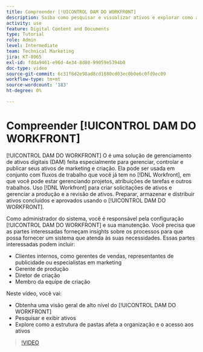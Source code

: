 ```yaml
---
title: Compreender [!UICONTROL DAM DO WORKFRONT]
description: Saiba como pesquisar e visualizar ativos e explorar como a estrutura de pastas afeta a organização e o acesso aos ativos no [!UICONTROL DAM DO WORKFRONT].
activity: use
feature: Digital Content and Documents
type: Tutorial
role: Admin
level: Intermediate
team: Technical Marketing
jira: KT-8965
exl-id: fdda9461-e96d-4e34-8d80-99059e5394b0
doc-type: video
source-git-commit: 6c31f8d2e98ad8cd1880cd03ec0b0e6c0fd9ec09
workflow-type: tm+mt
source-wordcount: '183'
ht-degree: 0%

---
```


# Compreender [!UICONTROL DAM DO WORKFRONT]

[!UICONTROL DAM DO WORKFRONT] O é uma solução de gerenciamento de ativos digitais (DAM) feita especialmente para gerenciar, controlar e publicar seus ativos de marketing e criação. Ela pode ser usada em conjunto com fluxos de trabalho que você já tem no [!DNL Workfront], em que você pode estar gerenciando projetos, atribuições de tarefas e outros trabalhos. Uso [!DNL Workfront] para criar solicitações de ativos e gerenciar a produção e a revisão de ativos. Preparar, armazenar e distribuir ativos concluídos e aprovados usando o [!UICONTROL DAM DO WORKFRONT].


Como administrador do sistema, você é responsável pela configuração [!UICONTROL DAM DO WORKFRONT] e sua manutenção. Você precisa que as partes interessadas forneçam insights sobre os processos para que possa fornecer um sistema que atenda às suas necessidades. Essas partes interessadas podem incluir:

* Clientes internos, como gerentes de vendas, representantes de publicidade ou especialistas em marketing
* Gerente de produção
* Diretor de criação
* Membro da equipe de criação

Neste vídeo, você vai:

* Obtenha uma visão geral de alto nível do [!UICONTROL DAM DO WORKFRONT]
* Pesquisar e exibir ativos
* Explore como a estrutura de pastas afeta a organização e o acesso aos ativos

>[!VIDEO](https://video.tv.adobe.com/v/335228/?quality=12&learn=on)

